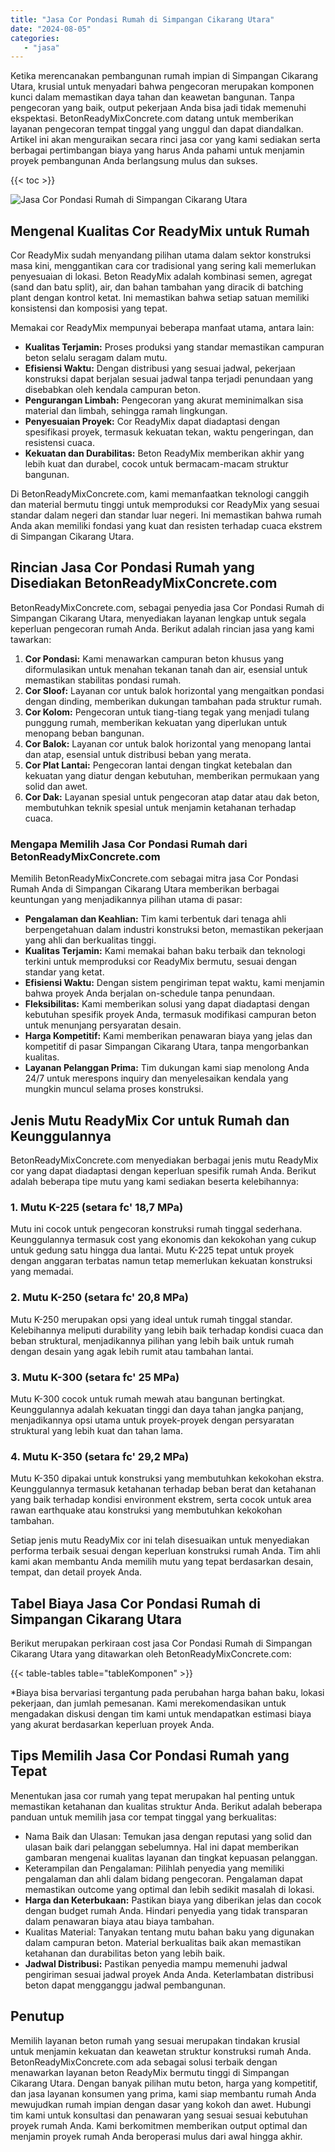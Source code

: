 ```yaml
---
title: "Jasa Cor Pondasi Rumah di Simpangan Cikarang Utara"
date: "2024-08-05"
categories: 
   - "jasa"
---
```


Ketika merencanakan pembangunan rumah impian di Simpangan Cikarang Utara, krusial untuk menyadari bahwa pengecoran merupakan komponen kunci dalam memastikan daya tahan dan keawetan bangunan. Tanpa pengecoran yang baik, output pekerjaan Anda bisa jadi tidak memenuhi ekspektasi. BetonReadyMixConcrete.com datang untuk memberikan layanan pengecoran tempat tinggal yang unggul dan dapat diandalkan. Artikel ini akan menguraikan secara rinci jasa cor yang kami sediakan serta berbagai pertimbangan biaya yang harus Anda pahami untuk menjamin proyek pembangunan Anda berlangsung mulus dan sukses.

{{< toc >}}

![Jasa Cor Pondasi Rumah di Simpangan Cikarang Utara](https://betoncor8.github.io/cor/harga-beton-readymix-concrete%20(22).png)

## Mengenal Kualitas Cor ReadyMix untuk Rumah

Cor ReadyMix sudah menyandang pilihan utama dalam sektor konstruksi masa kini, menggantikan cara cor tradisional yang sering kali memerlukan penyesuaian di lokasi. Beton ReadyMix adalah kombinasi semen, agregat (sand dan batu split), air, dan bahan tambahan yang diracik di batching plant dengan kontrol ketat. Ini memastikan bahwa setiap satuan memiliki konsistensi dan komposisi yang tepat.

Memakai cor ReadyMix mempunyai beberapa manfaat utama, antara lain:

- **Kualitas Terjamin:** Proses produksi yang standar memastikan campuran beton selalu seragam dalam mutu.
- **Efisiensi Waktu:** Dengan distribusi yang sesuai jadwal, pekerjaan konstruksi dapat berjalan sesuai jadwal tanpa terjadi penundaan yang disebabkan oleh kendala campuran beton.
- **Pengurangan Limbah:** Pengecoran yang akurat meminimalkan sisa material dan limbah, sehingga ramah lingkungan.
- **Penyesuaian Proyek:** Cor ReadyMix dapat diadaptasi dengan spesifikasi proyek, termasuk kekuatan tekan, waktu pengeringan, dan resistensi cuaca.
- **Kekuatan dan Durabilitas:** Beton ReadyMix memberikan akhir yang lebih kuat dan durabel, cocok untuk bermacam-macam struktur bangunan.

Di BetonReadyMixConcrete.com, kami memanfaatkan teknologi canggih dan material bermutu tinggi untuk memproduksi cor ReadyMix yang sesuai standar dalam negeri dan standar luar negeri. Ini memastikan bahwa rumah Anda akan memiliki fondasi yang kuat dan resisten terhadap cuaca ekstrem di Simpangan Cikarang Utara.

## Rincian Jasa Cor Pondasi Rumah yang Disediakan BetonReadyMixConcrete.com

BetonReadyMixConcrete.com, sebagai penyedia jasa Cor Pondasi Rumah di Simpangan Cikarang Utara, menyediakan layanan lengkap untuk segala keperluan pengecoran rumah Anda. Berikut adalah rincian jasa yang kami tawarkan:

1. **Cor Pondasi:** Kami menawarkan campuran beton khusus yang diformulasikan untuk menahan tekanan tanah dan air, esensial untuk memastikan stabilitas pondasi rumah.
2. **Cor Sloof:** Layanan cor untuk balok horizontal yang mengaitkan pondasi dengan dinding, memberikan dukungan tambahan pada struktur rumah.
3. **Cor Kolom:** Pengecoran untuk tiang-tiang tegak yang menjadi tulang punggung rumah, memberikan kekuatan yang diperlukan untuk menopang beban bangunan.
4. **Cor Balok:** Layanan cor untuk balok horizontal yang menopang lantai dan atap, esensial untuk distribusi beban yang merata.
5. **Cor Plat Lantai:** Pengecoran lantai dengan tingkat ketebalan dan kekuatan yang diatur dengan kebutuhan, memberikan permukaan yang solid dan awet.
6. **Cor Dak:** Layanan spesial untuk pengecoran atap datar atau dak beton, membutuhkan teknik spesial untuk menjamin ketahanan terhadap cuaca.

### Mengapa Memilih Jasa Cor Pondasi Rumah dari BetonReadyMixConcrete.com

Memilih BetonReadyMixConcrete.com sebagai mitra jasa Cor Pondasi Rumah Anda di Simpangan Cikarang Utara memberikan berbagai keuntungan yang menjadikannya pilihan utama di pasar:

- **Pengalaman dan Keahlian:** Tim kami terbentuk dari tenaga ahli berpengetahuan dalam industri konstruksi beton, memastikan pekerjaan yang ahli dan berkualitas tinggi.
- **Kualitas Terjamin:** Kami memakai bahan baku terbaik dan teknologi terkini untuk memproduksi cor ReadyMix bermutu, sesuai dengan standar yang ketat.
- **Efisiensi Waktu:** Dengan sistem pengiriman tepat waktu, kami menjamin bahwa proyek Anda berjalan on-schedule tanpa penundaan.
- **Fleksibilitas:** Kami memberikan solusi yang dapat diadaptasi dengan kebutuhan spesifik proyek Anda, termasuk modifikasi campuran beton untuk menunjang persyaratan desain.
- **Harga Kompetitif:** Kami memberikan penawaran biaya yang jelas dan kompetitif di pasar Simpangan Cikarang Utara, tanpa mengorbankan kualitas.
- **Layanan Pelanggan Prima:** Tim dukungan kami siap menolong Anda 24/7 untuk merespons inquiry dan menyelesaikan kendala yang mungkin muncul selama proses konstruksi.

## Jenis Mutu ReadyMix Cor untuk Rumah dan Keunggulannya

BetonReadyMixConcrete.com menyediakan berbagai jenis mutu ReadyMix cor yang dapat diadaptasi dengan keperluan spesifik rumah Anda. Berikut adalah beberapa tipe mutu yang kami sediakan beserta kelebihannya:

### 1\. Mutu K-225 (setara fc' 18,7 MPa)

Mutu ini cocok untuk pengecoran konstruksi rumah tinggal sederhana. Keunggulannya termasuk cost yang ekonomis dan kekokohan yang cukup untuk gedung satu hingga dua lantai. Mutu K-225 tepat untuk proyek dengan anggaran terbatas namun tetap memerlukan kekuatan konstruksi yang memadai.

### 2\. Mutu K-250 (setara fc' 20,8 MPa)

Mutu K-250 merupakan opsi yang ideal untuk rumah tinggal standar. Kelebihannya meliputi durability yang lebih baik terhadap kondisi cuaca dan beban struktural, menjadikannya pilihan yang lebih baik untuk rumah dengan desain yang agak lebih rumit atau tambahan lantai.

### 3\. Mutu K-300 (setara fc' 25 MPa)

Mutu K-300 cocok untuk rumah mewah atau bangunan bertingkat. Keunggulannya adalah kekuatan tinggi dan daya tahan jangka panjang, menjadikannya opsi utama untuk proyek-proyek dengan persyaratan struktural yang lebih kuat dan tahan lama.

### 4\. Mutu K-350 (setara fc' 29,2 MPa)

Mutu K-350 dipakai untuk konstruksi yang membutuhkan kekokohan ekstra. Keunggulannya termasuk ketahanan terhadap beban berat dan ketahanan yang baik terhadap kondisi environment ekstrem, serta cocok untuk area rawan earthquake atau konstruksi yang membutuhkan kekokohan tambahan.

Setiap jenis mutu ReadyMix cor ini telah disesuaikan untuk menyediakan performa terbaik sesuai dengan keperluan konstruksi rumah Anda. Tim ahli kami akan membantu Anda memilih mutu yang tepat berdasarkan desain, tempat, dan detail proyek Anda.

## Tabel Biaya Jasa Cor Pondasi Rumah di Simpangan Cikarang Utara

Berikut merupakan perkiraan cost jasa Cor Pondasi Rumah di Simpangan Cikarang Utara yang ditawarkan oleh BetonReadyMixConcrete.com:

{{< table-tables table="tableKomponen" >}}

\*Biaya bisa bervariasi tergantung pada perubahan harga bahan baku, lokasi pekerjaan, dan jumlah pemesanan. Kami merekomendasikan untuk mengadakan diskusi dengan tim kami untuk mendapatkan estimasi biaya yang akurat berdasarkan keperluan proyek Anda.

## Tips Memilih Jasa Cor Pondasi Rumah yang Tepat

Menentukan jasa cor rumah yang tepat merupakan hal penting untuk memastikan ketahanan dan kualitas struktur Anda. Berikut adalah beberapa panduan untuk memilih jasa cor tempat tinggal yang berkualitas:

- Nama Baik dan Ulasan: Temukan jasa dengan reputasi yang solid dan ulasan baik dari pelanggan sebelumnya. Hal ini dapat memberikan gambaran mengenai kualitas layanan dan tingkat kepuasan pelanggan.
- Keterampilan dan Pengalaman: Pilihlah penyedia yang memiliki pengalaman dan ahli dalam bidang pengecoran. Pengalaman dapat memastikan outcome yang optimal dan lebih sedikit masalah di lokasi.
- **Harga dan Keterbukaan:** Pastikan biaya yang diberikan jelas dan cocok dengan budget rumah Anda. Hindari penyedia yang tidak transparan dalam penawaran biaya atau biaya tambahan.
- Kualitas Material: Tanyakan tentang mutu bahan baku yang digunakan dalam campuran beton. Material berkualitas baik akan memastikan ketahanan dan durabilitas beton yang lebih baik.
- **Jadwal Distribusi:** Pastikan penyedia mampu memenuhi jadwal pengiriman sesuai jadwal proyek Anda Anda. Keterlambatan distribusi beton dapat mengganggu jadwal pembangunan.

## Penutup

Memilih layanan beton rumah yang sesuai merupakan tindakan krusial untuk menjamin kekuatan dan keawetan struktur konstruksi rumah Anda. BetonReadyMixConcrete.com ada sebagai solusi terbaik dengan menawarkan layanan beton ReadyMix bermutu tinggi di Simpangan Cikarang Utara. Dengan banyak pilihan mutu beton, harga yang kompetitif, dan jasa layanan konsumen yang prima, kami siap membantu rumah Anda mewujudkan rumah impian dengan dasar yang kokoh dan awet. Hubungi tim kami untuk konsultasi dan penawaran yang sesuai sesuai kebutuhan proyek rumah Anda. Kami berkomitmen memberikan output optimal dan menjamin proyek rumah Anda beroperasi mulus dari awal hingga akhir.
